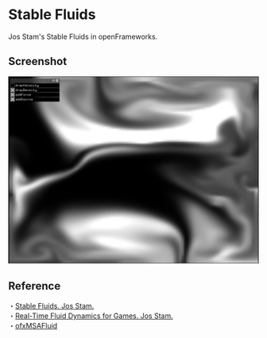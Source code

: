 # Stable Fluids
Jos Stam's Stable Fluids in openFrameworks.

## Screenshot
![result](https://github.com/rystylee/StableFluids/blob/master/ScreenShot1.png)

## Reference
・[Stable Fluids. Jos Stam.](http://www.dgp.toronto.edu/people/stam/reality/Research/pdf/ns.pdf "Stable Fluids. Jos Stam")  
・[Real-Time Fluid Dynamics for Games. Jos Stam.](https://d2f99xq7vri1nk.cloudfront.net/legacy_app_files/pdf/GDC03.pdf "Real-Time Fluid Dynamics for Games. Jos Stam.")  
・[ofxMSAFluid](https://github.com/memo/ofxMSAFluid "ofxMSAFluid")  
